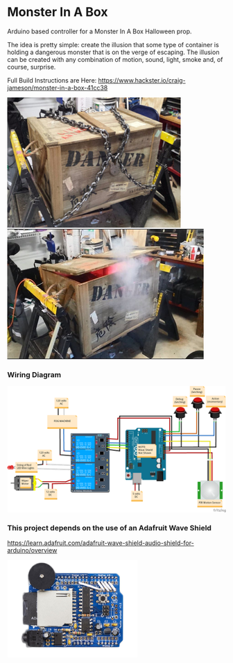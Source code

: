 # Monster In A Box
Arduino based controller for a Monster In A Box Halloween prop.

The idea is pretty simple: create the illusion that some type of container is holding a dangerous monster that is on the verge of escaping. The illusion can be created with any combination of motion, sound, light, smoke and, of course, surprise.

Full Build Instructions are Here:
https://www.hackster.io/craig-jameson/monster-in-a-box-41cc38


<img src="./images/image_0.jpg" height=300>
<img src="./images/image_1.jpg" height=300><br>


### Wiring Diagram

<img src="./Monster%20in%20a%20Box%20Diagram.png" width=700><br>



### This project depends on the use of an Adafruit Wave Shield
https://learn.adafruit.com/adafruit-wave-shield-audio-shield-for-arduino/overview

<img src="./images/waveshield.jpg" width=300><br>
